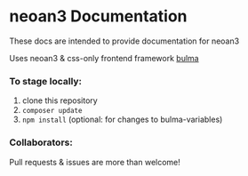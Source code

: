 # neoan3 Documentation

These docs are intended to provide documentation for neoan3

Uses neoan3 & css-only frontend framework [bulma](https://bulma.io)

### To stage locally:

1. clone this repository
2. `composer update`
3. `npm install` (optional: for changes to bulma-variables)

### Collaborators:

Pull requests & issues are more than welcome! 
